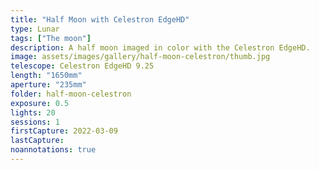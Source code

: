 ```yaml
---
title: "Half Moon with Celestron EdgeHD"
type: Lunar
tags: ["The moon"]
description: A half moon imaged in color with the Celestron EdgeHD.
image: assets/images/gallery/half-moon-celestron/thumb.jpg
telescope: Celestron EdgeHD 9.25
length: "1650mm"
aperture: "235mm"
folder: half-moon-celestron
exposure: 0.5
lights: 20
sessions: 1
firstCapture: 2022-03-09 
lastCapture:
noannotations: true
---
```


